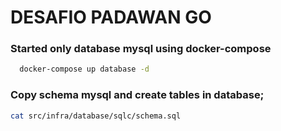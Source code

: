 # DESAFIO PADAWAN GO

### Started only database mysql using docker-compose
```sh
  docker-compose up database -d
```

### Copy schema mysql and create tables in database;
```sh
cat src/infra/database/sqlc/schema.sql
```